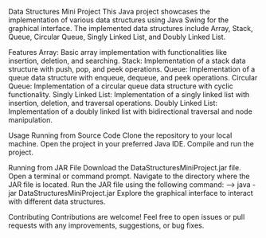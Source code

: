 Data Structures Mini Project
This Java project showcases the implementation of various data structures using Java Swing for the graphical interface. The implemented data structures include Array, Stack, Queue, Circular Queue, Singly Linked List, and Doubly Linked List.

Features
Array: Basic array implementation with functionalities like insertion, deletion, and searching.
Stack: Implementation of a stack data structure with push, pop, and peek operations.
Queue: Implementation of a queue data structure with enqueue, dequeue, and peek operations.
Circular Queue: Implementation of a circular queue data structure with cyclic functionality.
Singly Linked List: Implementation of a singly linked list with insertion, deletion, and traversal operations.
Doubly Linked List: Implementation of a doubly linked list with bidirectional traversal and node manipulation.

Usage
Running from Source Code
Clone the repository to your local machine.
Open the project in your preferred Java IDE.
Compile and run the project.

Running from JAR File
Download the DataStructuresMiniProject.jar file.
Open a terminal or command prompt.
Navigate to the directory where the JAR file is located.
Run the JAR file using the following command:
--> java -jar DataStructuresMiniProject.jar
Explore the graphical interface to interact with different data structures.


Contributing
Contributions are welcome! Feel free to open issues or pull requests with any improvements, suggestions, or bug fixes.
